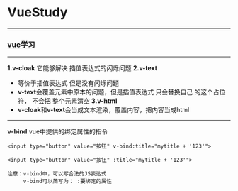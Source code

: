 # VueStudy
----
### [vue学习](https://www.bilibili.com/video/av50680998/?p=3)
---
**1.v-cloak**
它能够解决  插值表达式的闪烁问题
**2.v-text**
+ 等价于插值表达式 但是没有闪烁问题
+ **v-text**会覆盖元素中原本的问题，但是插值表达式  只会替换自己 的这个占位符， 不会把 整个元素清空
**3.v-html**
+ **v-cloak**和**v-text**会当成文本渲染，覆盖内容，把内容当成html

----
**v-bind**
vue中提供的绑定属性的指令
```
<input type="button" value="按钮" v-bind:title="mytitle + '123'">

<input type="button" value="按钮" :title="mytitle + '123'">

注意：v-bind中，可以写合法的JS表达式
     v-bind可以简写为： :要绑定的属性
```


